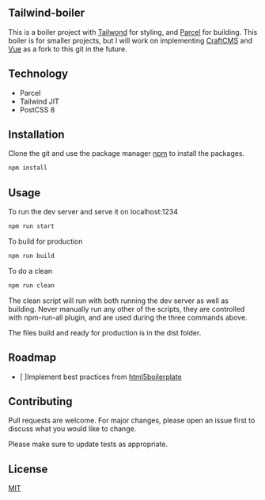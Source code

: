 ## Tailwind-boiler

This is a boiler project with [Tailwond](https://tailwindcss.com/) for styling, and [Parcel](https://parceljs.org/) for building. This boiler is for smaller projects, but I will work on implementing [CraftCMS](https://craftcms.com/) and [Vue](https://vuejs.org/) as a fork to this git in the future.

## Technology

- Parcel
- Tailwind JIT
- PostCSS 8

## Installation

Clone the git and use the package manager [npm](https://www.npmjs.com/get-npm) to install the packages.

```bash
npm install
```

## Usage

To run the dev server and serve it on localhost:1234

```bash
npm run start
```

To build for production

```bash
npm run build
```

To do a clean

```bash
npm run clean
```

The clean script will run with both running the dev server as well as building. Never manually run any other of the scripts, they are controlled with npm-run-all plugin, and are used during the three commands above.

The files build and ready for production is in the dist folder.

## Roadmap

- [ ]Implement best practices from [html5boilerplate](https://html5boilerplate.com/)

## Contributing

Pull requests are welcome. For major changes, please open an issue first to discuss what you would like to change.

Please make sure to update tests as appropriate.

## License

[MIT](https://choosealicense.com/licenses/mit/)
